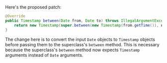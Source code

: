 Here's the proposed patch:

```java
@Override
public Timestamp between(Date from, Date to) throws IllegalArgumentException {
    return new Timestamp(super.between(new Timestamp(from.getTime()), new Timestamp(to.getTime())).getTime());
}
```

The change here is to convert the input `Date` objects to `Timestamp` objects before passing them to the superclass's `between` method. This is necessary because the superclass's `between` method now expects `Timestamp` arguments instead of `Date` arguments.
